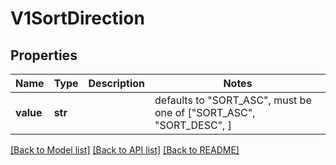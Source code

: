 # V1SortDirection


## Properties
Name | Type | Description | Notes
------------ | ------------- | ------------- | -------------
**value** | **str** |  | defaults to "SORT_ASC",  must be one of ["SORT_ASC", "SORT_DESC", ]

[[Back to Model list]](../README.md#documentation-for-models) [[Back to API list]](../README.md#documentation-for-api-endpoints) [[Back to README]](../README.md)


